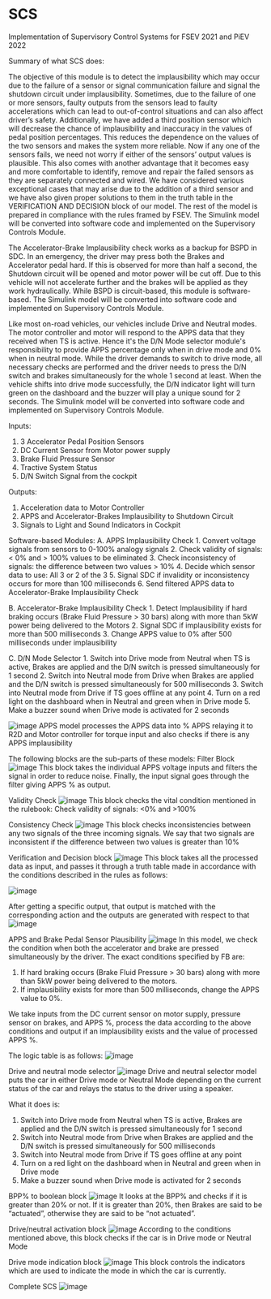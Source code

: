 # SCS
Implementation of Supervisory Control Systems for FSEV 2021 and PiEV 2022

Summary of what SCS does:

The objective of this module is to detect the implausibility which may occur due to the failure of a sensor or signal communication failure and signal the shutdown circuit under implausibility. Sometimes, due to the failure of one or more sensors, faulty outputs from the sensors lead to faulty accelerations which can lead to out-of-control situations and can also affect driver’s safety. Additionally, we have added a third position sensor which will decrease the chance of implausibility and inaccuracy in the values of pedal position percentages. This reduces the dependence on the values of the two sensors and makes the system more reliable. Now if any one of the sensors fails, we need not worry if either of the sensors’ output values is plausible. This also comes with another advantage that it becomes easy and more comfortable to identify, remove and repair the failed sensors as they are separately connected and wired. We have considered various exceptional cases that may arise due to the addition of a third sensor and we have also given proper solutions to them in the truth table in the VERIFICATION AND DECISION block of our model. The rest of the model is prepared in compliance with the rules framed by FSEV. The Simulink model will be converted into software code and implemented on the Supervisory Controls Module.  

The Accelerator-Brake Implausibility check works as a backup for BSPD in SDC. In an emergency, the driver may press both the Brakes and Accelerator pedal hard. If this is observed for more than half a second, the Shutdown circuit will be opened and motor power will be cut off.  Due to this vehicle will not accelerate further and the brakes will be applied as they work hydraulically. While BSPD is circuit-based, this module is software-based. The Simulink model will be converted into software code and implemented on Supervisory Controls Module. 

Like most on-road vehicles, our vehicles include Drive and Neutral modes. The motor controller and motor will respond to the APPS data that they received when TS is active.  Hence it's the D/N Mode selector module's responsibility to provide APPS percentage only when in drive mode and 0% when in neutral mode. While the driver demands to switch to drive mode, all necessary checks are performed and the driver needs to press the D/N switch and brakes simultaneously for the whole 1 second at least.  When the vehicle shifts into drive mode successfully, the D/N indicator light will turn green on the dashboard and the buzzer will play a unique sound for 2 seconds. The Simulink model will be converted into software code and implemented on Supervisory Controls Module. 
 
Inputs: 
   1. 3 Accelerator Pedal Position Sensors 
   2. DC Current Sensor from Motor power supply 
   3. Brake Fluid Pressure Sensor 
   4. Tractive System Status 
   5. D/N Switch Signal from the cockpit
 
Outputs: 
   1. Acceleration data to Motor Controller 
   2. APPS and Accelerator-Brakes Implausibility to Shutdown Circuit 
   3. Signals to Light and Sound Indicators in Cockpit 
 
Software-based Modules: 
   A. APPS Implausibility Check 
      1. Convert voltage signals from sensors to 0-100% analogy signals 
      2. Check validity of signals: < 0% and > 100% values to be eliminated 
      3. Check inconsistency of signals: the difference between two values > 10% 
      4. Decide which sensor data to use: All 3 or 2 of the 3 
      5. Signal SDC if invalidity or inconsistency occurs for more than 100 milliseconds 
      6. Send filtered APPS data to Accelerator-Brake Implausibility Check 
    
   B. Accelerator-Brake Implausibility Check 
      1. Detect Implausibility if hard braking occurs (Brake Fluid Pressure > 30 bars) along with more than 5kW power being delivered to the Motors 
      2. Signal SDC if implausibility exists for more than 500 milliseconds 
      3. Change APPS value to 0% after 500 milliseconds under implausibility 
  
   C. D/N Mode Selector 
      1. Switch into Drive mode from Neutral when TS is active, Brakes are applied and the D/N switch is pressed simultaneously for 1 second 
      2. Switch into Neutral mode from Drive when Brakes are applied and the D/N switch is pressed simultaneously for 500 milliseconds 
      3. Switch into Neutral mode from Drive if TS goes offline at any point 
      4. Turn on a red light on the dashboard when in Neutral and green when in Drive mode 
      5. Make a buzzer sound when Drive mode is activated for 2 seconds

![image](https://user-images.githubusercontent.com/83658560/178239282-bc5894b8-f87d-402d-9606-acda2fa5f664.png)
APPS model processes the APPS data into % APPS relaying it to R2D and Motor controller for torque input and also checks if there is any APPS implausibility

The following blocks are the sub-parts of these models:
Filter Block
![image](https://user-images.githubusercontent.com/83658560/178240623-6b74f5d1-fde8-4440-a8a8-af48390ef6e1.png)
This block takes the individual APPS voltage inputs and filters the signal in order to reduce noise. Finally, the input signal goes through the filter giving APPS % as output.

Validity Check
![image](https://user-images.githubusercontent.com/83658560/178240665-297c061b-3de1-4f33-8b9e-093827566ee2.png)
This block checks the vital condition mentioned in the rulebook:
Check validity of signals: <0% and >100%

Consistency Check
![image](https://user-images.githubusercontent.com/83658560/178240690-31b0e1fc-a487-4a26-a47c-34716a202ba7.png)
This block checks inconsistencies between any two signals of the three incoming signals.
We say that two signals are inconsistent if the difference between two values is greater than 10%

Verification and Decision block
![image](https://user-images.githubusercontent.com/83658560/178240740-1db496c9-9c11-4f49-9016-fee8917760f4.png)
This block takes all the processed data as input, and passes it through a truth table made in accordance with the conditions described in the rules as follows:

![image](https://user-images.githubusercontent.com/83658560/178241065-cf7dbf0a-a44b-4ed0-ad20-2a8930c0646e.png)

After getting a specific output, that output is matched with the corresponding action and the outputs are generated with respect to that
![image](https://user-images.githubusercontent.com/83658560/178241120-c6c2296d-f217-448a-8bff-1a722d21490b.png)

APPS and Brake Pedal Sensor Plausibility
![image](https://user-images.githubusercontent.com/83658560/178241200-cc61e323-4e95-45a9-be4e-96b4a776f3cd.png)
In this model, we check the condition when both the accelerator and brake are pressed simultaneously by the driver. The exact conditions specified by FB are:
  1. If hard braking occurs (Brake Fluid Pressure > 30 bars) along with more than 5kW power being delivered to the motors. 
  2. If implausibility exists for more than 500 milliseconds, change the APPS value to 0%.
 
We take inputs from the DC current sensor on motor supply, pressure sensor on brakes, and APPS %, process the data according to the above conditions and output if an implausibility exists and the value of processed APPS %.
 
The logic table is as follows:
![image](https://user-images.githubusercontent.com/83658560/178241437-ea8e9116-5e93-4714-95a7-403607c5e1cb.png)

Drive and neutral mode selector
![image](https://user-images.githubusercontent.com/83658560/178241521-77be56b6-3fce-499e-b108-617d3902ca2e.png)
Drive and neutral selector model puts the car in either Drive mode or Neutral Mode depending on the current status of the car and relays the status to the driver using a speaker.
 
What it does is:
   1. Switch into Drive mode from Neutral when TS is active, Brakes are applied and the D/N switch is pressed simultaneously for 1 second 
   2. Switch into Neutral mode from Drive when Brakes are applied and the D/N switch is pressed simultaneously for 500 milliseconds 
   3. Switch into Neutral mode from Drive if TS goes offline at any point 
   4. Turn on a red light on the dashboard when in Neutral and green when in Drive mode 
   5. Make a buzzer sound when Drive mode is activated for 2 seconds

BPP% to boolean block
![image](https://user-images.githubusercontent.com/83658560/178241558-c79764bb-f6f8-4307-ba08-22f85229d138.png)
It looks at the BPP% and checks if it is greater than 20% or not. If it is greater than 20%, then Brakes are said to be “actuated”, otherwise they are said to be “not actuated”.

Drive/neutral activation block
![image](https://user-images.githubusercontent.com/83658560/178241589-e859cb06-3418-4c99-8994-cd17ef703ef8.png)
According to the conditions mentioned above, this block checks if the car is in Drive mode or Neutral Mode

Drive mode indication block
![image](https://user-images.githubusercontent.com/83658560/178241625-4ef99578-3bfd-47e8-8ee8-1c6051019af2.png)
This block controls the indicators which are used to indicate the mode in which the car is currently.

Complete SCS
![image](https://user-images.githubusercontent.com/83658560/178241684-f7e9af05-f5d2-4a3d-b237-e4a0e549b0d3.png)
